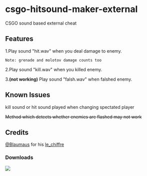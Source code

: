 # csgo-hitsound-maker-external
CSGO sound based external cheat

## Features
1.Play sound "hit.wav" when you deal damage to enemy.

`Note: grenade and molotov damage counts too`

2.Play sound "kill.wav" when you killed enemy.

3.**(not working)** Play sound "falsh.wav" when falshed enemy.


## Known Issues
kill sound or hit sound played when changing spectated player

~~Method which detects whether enemies are flashed may not work~~

## Credits
[@Blaumaus](https://github.com/Blaumaus) for his [le_chiffre](https://github.com/Blaumaus/le_chiffre/tree/main/Le_Chiffre)

### Downloads

![](https://img.shields.io/github/downloads/Liuhaixv/csgo-hitsound-maker-external/total)
